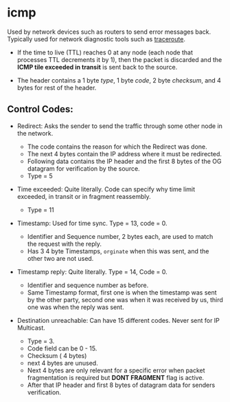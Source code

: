 # icmp

Used by network devices such as routers to send error messages back. Typically used for network diagnostic tools such as [traceroute](traceroute.md).

- If the time to live (TTL) reaches 0 at any node (each node that processes TTL decrements it by 1), then the packet is discarded and the **ICMP tile exceeded in transit** is sent back to the source.

- The header contains a 1 byte _type_, 1 byte _code_, 2 byte _checksum_, and 4 bytes for rest of the header.

## Control Codes:

- Redirect: Asks the sender to send the traffic through some other node in the network.

  - The code contains the reason for which the Redirect was done.
  - The next 4 bytes contain the IP address where it must be redirected.
  - Following data contains the IP header and the first 8 bytes of the OG datagram for verification by the source.
  - Type = 5

- Time exceeded: Quite literally. Code can specify why time limit exceeded, in transit or in fragment reassembly.

  - Type = 11

- Timestamp: Used for time sync. Type = 13, code = 0.

  - Identifier and Sequence number, 2 bytes each, are used to match the request with the reply.
  - Has 3 4 byte Timestamps, `orginate` when this was sent, and the other two are not used.

- Timestamp reply: Quite literally. Type = 14, Code = 0.

  - Identifier and sequence number as before.
  - Same Timestamp format, first one is when the timestamp was sent by the other party, second one was when it was received by us, third one was when the reply was sent.

- Destination unreachable: Can have 15 different codes. Never sent for IP Multicast.
  - Type = 3.
  - Code field can be 0 - 15.
  - Checksum ( 4 bytes)
  - next 4 bytes are unused.
  - Next 4 bytes are only relevant for a specific error when packet fragmentation is required but **DONT FRAGMENT** flag is active.
  - After that IP header and first 8 bytes of datagram data for senders verification.
